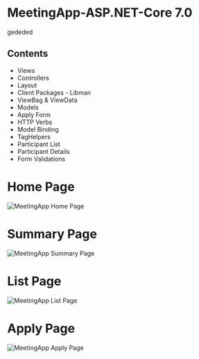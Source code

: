 # MeetingApp-ASP.NET-Core 7.0

gededed

## Contents
- Views
- Controllers
- Layout
- Client Packages - Libman
- ViewBag & ViewData
- Models
- Apply Form
- HTTP Verbs
- Model Binding
- TagHelpers
- Participant List
- Participant Details
- Form Validations

# Home Page
![MeetingApp Home Page](https://github.com/ahmedfurkankoc/MeetingApp-ASP.NET-Core/assets/139684794/8ad90ffe-2fac-43c4-9aa3-a59adc5a634c)
# Summary Page
![MeetingApp Summary Page](https://github.com/ahmedfurkankoc/MeetingApp-ASP.NET-Core/assets/139684794/20cc9963-27a8-479d-94df-b00fad8dd59f)
# List Page
![MeetingApp List Page](https://github.com/ahmedfurkankoc/MeetingApp-ASP.NET-Core/assets/139684794/8bffd70e-2062-4bce-b5df-2c2a01b450c1)
# Apply Page
![MeetingApp Apply Page](https://github.com/ahmedfurkankoc/MeetingApp-ASP.NET-Core/assets/139684794/3888fa98-f480-4ed0-9178-4865e0289de5)

